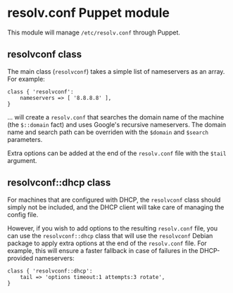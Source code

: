 resolv.conf Puppet module
=========================

This module will manage `/etc/resolv.conf` through Puppet.

resolvconf class
----------------

The main class (`resolvconf`) takes a simple list of nameservers as an
array. For example:

    class { 'resolvconf':
        nameservers => [ '8.8.8.8' ],
    }

... will create a `resolv.conf` that searches the domain name of the
machine (the `$::domain` fact) and uses Google's recursive
nameservers. The domain name and search path can be overriden with the
`$domain` and `$search` parameters.

Extra options can be added at the end of the `resolv.conf` file with
the `$tail` argument.

resolvconf::dhcp class
----------------------

For machines that are configured with DHCP, the `resolvconf` class
should simply not be included, and the DHCP client will take care of
managing the config file.

However, if you wish to add options to the resulting `resolv.conf`
file, you can use the `resolvconf::dhcp` class that will use the
`resolvconf` Debian package to apply extra options at the end of the
`resolv.conf` file. For example, this will ensure a faster fallback
in case of failures in the DHCP-provided nameservers:

    class { 'resolvconf::dhcp':
        tail => 'options timeout:1 attempts:3 rotate',
    }

